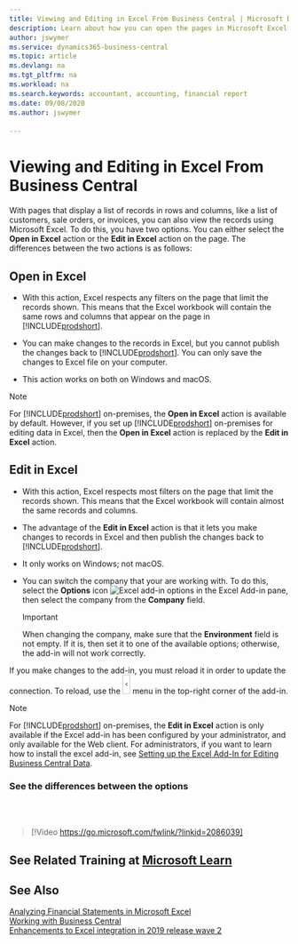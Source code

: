 ```yaml
---
title: Viewing and Editing in Excel From Business Central | Microsoft Docs
description: Learn about how you can open the pages in Microsoft Excel from Business Central for better data analysis.
author: jswymer
ms.service: dynamics365-business-central
ms.topic: article
ms.devlang: na
ms.tgt_pltfrm: na
ms.workload: na
ms.search.keywords: accountant, accounting, financial report
ms.date: 09/08/2020
ms.author: jswymer

---
```

# Viewing and Editing in Excel From Business Central

With pages that display a list of records in rows and columns, like a list of customers, sale orders, or invoices, you can also view the records using Microsoft Excel. To do this, you have two options. You can either select the **Open in Excel** action or the **Edit in Excel** action on the page. The differences between the two actions is as follows:  

## Open in Excel

- With this action, Excel respects any filters on the page that limit the records shown. This means that the Excel workbook will contain the same rows and columns that appear on the page in [!INCLUDE[prodshort](includes/prodshort.md)].

- You can make changes to the records in Excel, but you cannot publish the changes back to [!INCLUDE[prodshort](includes/prodshort.md)]. You can only save the changes to Excel file on your computer.

- This action works on both on Windows and macOS.

> [!NOTE]
> For [!INCLUDE[prodshort](includes/prodshort.md)] on-premises, the **Open in Excel** action is available by default. However, if you set up [!INCLUDE[prodshort](includes/prodshort.md)] on-premises for editing data in Excel, then the **Open in Excel** action is replaced by the **Edit in Excel** action.

## Edit in Excel

- With this action, Excel respects most filters on the page that limit the records shown. This means that the Excel workbook will contain almost the same records and columns.

- The advantage of the **Edit in Excel** action is that it lets you make changes to records in Excel and then publish the changes back to [!INCLUDE[prodshort](includes/prodshort.md)].

- It only works on Windows; not macOS.

- You can switch the company that your are working with. To do this, select the **Options** icon ![Excel add-in options](media/cogwheel.png "Excel add-in options") in the Excel Add-in pane, then select the company from the **Company** field.  

    > [!IMPORTANT]
    > When changing the company, make sure that the **Environment** field is not empty. If it is, then set it to one of the available options; otherwise, the add-in will not work correctly.  

If you make changes to the add-in, you must reload it in order to update the connection. To reload, use the ![Excel add-in menu](media/excel-addin-menu.png "Excel add-in menu") menu in the top-right corner of the add-in.

> [!NOTE]
> For [!INCLUDE[prodshort](includes/prodshort.md)] on-premises, the **Edit in Excel** action is only available if the Excel add-in has been configured by your administrator, and only available for the Web client. For administrators, if you want to learn how to install the excel add-in, see [Setting up the Excel Add-In for Editing Business Central Data](/dynamics365/business-central/dev-itpro/administration/configuring-excel-addin).

### See the differences between the options
<br><br>  

> [!Video https://go.microsoft.com/fwlink/?linkid=2086039]

## See Related Training at [Microsoft Learn](/learn/modules/configure-powerbi-excel-dynamics-365-business-central/index)

## See Also

[Analyzing Financial Statements in Microsoft Excel](finance-analyze-excel.md)  
[Working with Business Central](ui-work-product.md)  
[Enhancements to Excel integration in 2019 release wave 2](/dynamics365-release-plan/2019wave2/dynamics365-business-central/enhancements-excel-integration)  
